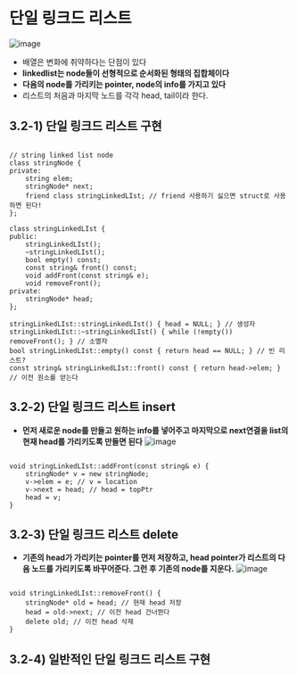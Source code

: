 단일 링크드 리스트
===========================
![image](https://user-images.githubusercontent.com/50229148/107219654-b7e57f00-6a54-11eb-9ad1-7a24ed98b3c7.png)
* 배열은 변화에 취약하다는 단점이 있다
* **linkedlist는 node들이 선형적으로 순서화된 형태의 집합체이다**
* **다음의 node를 가리키는 pointer, node의 info를 가지고 있다**
* 리스트의 처음과 마지막 노드를 각각 head, tail이라 한다.
## 3.2-1) 단일 링크드 리스트 구현
<pre><code>
// string linked list node
class stringNode {
private:
	string elem;
	stringNode* next;
	friend class stringLinkedLIst; // friend 사용하기 싫으면 struct로 사용하면 된다!
};

class stringLinkedLIst {
public:
	stringLinkedLIst();
	~stringLinkedLIst();
	bool empty() const;
	const string& front() const;
	void addFront(const string& e);
	void removeFront();
private:
	stringNode* head;
};

stringLinkedLIst::stringLinkedLIst() { head = NULL; } // 생성자
stringLinkedLIst::~stringLinkedLIst() { while (!empty()) removeFront(); } // 소멸자
bool stringLinkedLIst::empty() const { return head == NULL; } // 빈 리스트?
const string& stringLinkedLIst::front() const { return head->elem; } // 이전 원소를 얻는다
</code></pre>
## 3.2-2) 단일 링크드 리스트 insert
* **먼저 새로운 node를 만들고 원하는 info를 넣어주고 마지막으로 next연결을 list의 현재 head를 가리키도록 만들면 된다**
![image](https://user-images.githubusercontent.com/50229148/107224921-760c0700-6a5b-11eb-9b3c-7541f7ad15df.png)
<pre><code>
void stringLinkedLIst::addFront(const string& e) {
	stringNode* v = new stringNode;
	v->elem = e; // v = location
	v->next = head; // head = topPtr
	head = v;
}</code></pre>
## 3.2-3) 단일 링크드 리스트 delete
* **기존의 head가 가리키는 pointer를 먼저 저장하고, head pointer가 리스트의 다음 노드를 가리키도록 바꾸어준다. 그런 후 기존의 node를 지운다.**
![image](https://user-images.githubusercontent.com/50229148/107225482-30037300-6a5c-11eb-88b5-024e2d2b69bf.png)
<pre><code>
void stringLinkedLIst::removeFront() {
	stringNode* old = head; // 현재 head 저장
	head = old->next; // 이전 head 건너뛴다
	delete old; // 이전 head 삭제
}</code></pre>
## 3.2-4) 일반적인 단일 링크드 리스트 구현
